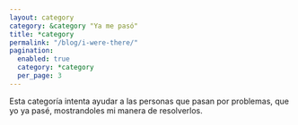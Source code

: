 ```yaml
---
layout: category
category: &category "Ya me pasó"
title: *category
permalink: "/blog/i-were-there/"
pagination:
  enabled: true
  category: *category
  per_page: 3
---
```


Esta categoría intenta ayudar a las personas que pasan por problemas,
que yo ya pasé, mostrandoles mi manera de resolverlos.
